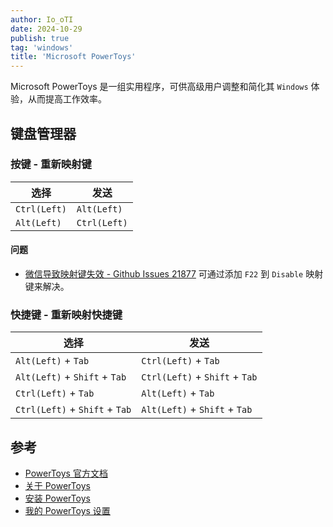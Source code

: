 ```yaml
---
author: Io_oTI
date: 2024-10-29
publish: true
tag: 'windows'
title: 'Microsoft PowerToys'
---
```


Microsoft PowerToys 是一组实用程序，可供高级用户调整和简化其 `Windows` 体验，从而提高工作效率。

## 键盘管理器

### 按键 - 重新映射键

| 选择         | 发送         |
| ------------ | ------------ |
| `Ctrl(Left)` | `Alt(Left)`  |
| `Alt(Left)`  | `Ctrl(Left)` |

#### 问题

- [微信导致映射键失效 - Github Issues 21877](https://github.com/microsoft/PowerToys/issues/21877#issuecomment-1876571225)
  可通过添加 `F22` 到 `Disable` 映射键来解决。

### 快捷键 - 重新映射快捷键

| 选择                           | 发送                           |
| ------------------------------ | ------------------------------ |
| `Alt(Left)` + `Tab`            | `Ctrl(Left)` + `Tab`           |
| `Alt(Left)` + `Shift` + `Tab`  | `Ctrl(Left)` + `Shift` + `Tab` |
| `Ctrl(Left)` + `Tab`           | `Alt(Left)` + `Tab`            |
| `Ctrl(Left)` + `Shift` + `Tab` | `Alt(Left)` + `Shift` + `Tab`  |

## 参考

- [PowerToys 官方文档](https://docs.microsoft.com/zh-cn/windows/powertoys/)
- [关于 PowerToys](https://learn.microsoft.com/zh-cn/windows/powertoys/)
- [安装 PowerToys](https://docs.microsoft.com/en-us/windows/powertoys/install)
- [我的 PowerToys 设置](https://github.com/io-oti/oh-settings/tree/main/power-toys)

